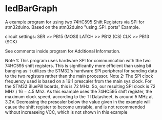 # ledBarGraph
A example program for using two 74HC595 Shift Registers via SPI for stm32duino. Based on the stm32duino "using_SPI_ports" Example.

circuit settings:
SER >> PB15 (MOSI)
LATCH >> PB12 (CS)
CLK >> PB13 (SCK)

See comments inside program for Additional Information.

Note 1: This program uses hardware SPI for communication with the two 74HC595 shift registers. This is significantly more efficient than using bit banging as it utilizes the STM32's hardware SPI peripheral for sending data to the two registers rather than the main processor.
Note 2: The SPI clock frequency used is based on a 16:1 prescaler from the main sys clock. For the STM32 BluePill boards, this is 72 MHz. So, our resulting SPI clock is 72 MHz / 16 = 4.5 Mhz. As this example uses the 74HC595 shift register, the maximum clock speed, according to the TI Datasheet, is around 5 MHz at 3.3V. Decreasing the prescaler below the value given in the example will cause the shift register to become unstable, and is not recommended without increaseing VCC, which is not shown in this example
